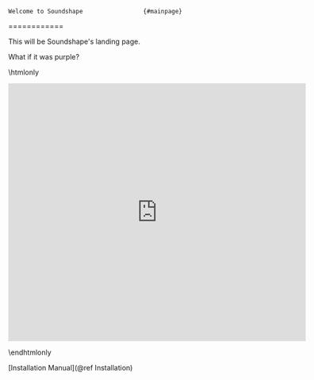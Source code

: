     Welcome to Soundshape                 {#mainpage}
============

This will be Soundshape's landing page.


What if it was purple?

\htmlonly


<iframe class="video" width="600" height="520" align="middle" src="https://www.youtube.com/embed/mxgKw_7XRbA" frameborder="0" allow="accelerometer; autoplay; encrypted-media; gyroscope; picture-in-picture" allowfullscreen></iframe>


\endhtmlonly

[Installation Manual](@ref Installation)
